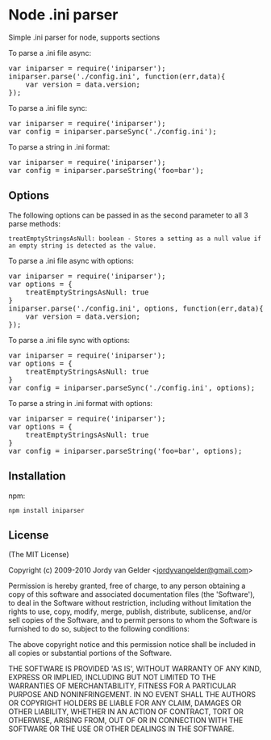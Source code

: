# Node .ini parser

Simple .ini parser for node, supports sections

To parse a .ini file async:
<pre>
var iniparser = require('iniparser');
iniparser.parse('./config.ini', function(err,data){
	var version = data.version;
});
</pre>

To parse a .ini file sync:
<pre>
var iniparser = require('iniparser');
var config = iniparser.parseSync('./config.ini');
</pre>

To parse a string in .ini format:
<pre>
var iniparser = require('iniparser');
var config = iniparser.parseString('foo=bar');
</pre>

## Options
The following options can be passed in as the second parameter to all 3 parse methods:

`treatEmptyStringsAsNull: boolean - Stores a setting as a null value if an empty string is detected as the value.`


To parse a .ini file async with options:
<pre>
var iniparser = require('iniparser');
var options = {
    treatEmptyStringsAsNull: true
}
iniparser.parse('./config.ini', options, function(err,data){
	var version = data.version;
});
</pre>

To parse a .ini file sync with options:
<pre>
var iniparser = require('iniparser');
var options = {
    treatEmptyStringsAsNull: true
}
var config = iniparser.parseSync('./config.ini', options);
</pre>

To parse a string in .ini format with options:
<pre>
var iniparser = require('iniparser');
var options = {
    treatEmptyStringsAsNull: true
}
var config = iniparser.parseString('foo=bar', options);
</pre>

## Installation
npm:

`npm install iniparser`
## License

(The MIT License)

Copyright (c) 2009-2010 Jordy van Gelder &lt;jordyvangelder@gmail.com&gt;

Permission is hereby granted, free of charge, to any person obtaining
a copy of this software and associated documentation files (the
'Software'), to deal in the Software without restriction, including
without limitation the rights to use, copy, modify, merge, publish,
distribute, sublicense, and/or sell copies of the Software, and to
permit persons to whom the Software is furnished to do so, subject to
the following conditions:

The above copyright notice and this permission notice shall be
included in all copies or substantial portions of the Software.

THE SOFTWARE IS PROVIDED 'AS IS', WITHOUT WARRANTY OF ANY KIND,
EXPRESS OR IMPLIED, INCLUDING BUT NOT LIMITED TO THE WARRANTIES OF
MERCHANTABILITY, FITNESS FOR A PARTICULAR PURPOSE AND NONINFRINGEMENT.
IN NO EVENT SHALL THE AUTHORS OR COPYRIGHT HOLDERS BE LIABLE FOR ANY
CLAIM, DAMAGES OR OTHER LIABILITY, WHETHER IN AN ACTION OF CONTRACT,
TORT OR OTHERWISE, ARISING FROM, OUT OF OR IN CONNECTION WITH THE
SOFTWARE OR THE USE OR OTHER DEALINGS IN THE SOFTWARE.
